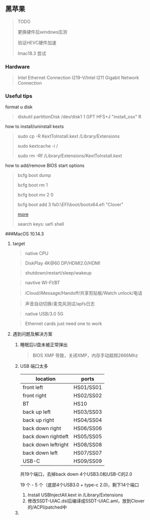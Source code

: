 ## 黑苹果

> TODO
>
> 更换硬件后windows压测
>
> 验证HEVC硬件加速
>
> Imac18.3 尝试

### Hardware

>Intel Ethernet Connection I219-V/Intel I211 Gigabit Network Connection

### Useful tips

format u disk

> diskutil partitionDisk /dev/disk1 1 GPT HFS+J "install_osx" R

how to install/uninstall kexts

>sudo cp -R KextToInstall.kext /Library/Extensions
>
>sudo kextcache -i /
>
>sudo rm -Rf /Library/Extensions/KextToInstall.kext

how to add/remove BIOS start options

>bcfg boot dump
>
>bcfg boot rm 1
>
>bcfg boot mv 2 0
>
>bcfg boot add 3 fs0:\\EFI\boot/bootx64.efi "Clover"
>
>[more](https://wiki.archlinux.org/index.php/Unified_Extensible_Firmware_Interface#UEFI_Shell)
>
>search keys: uefi shell

###MacOS 10.14.3

1. target

   > native CPU

   > DiskPlay 4K@60 DP/HDMI2.0/HDMI

   >shutdown/restart/sleep/wakeup

   >navtive WI-FI/BT

   >iCloud/iMessage/Handoff/共享剪贴板/Watch unlock/电话

   >声音自动切换/麦克风测试/apfs日志

   >native USB/3.0 5G

   >Ethernet cards just need one to work

2. 遇到问题及解决方案

   1. 睡眠后U盘未被正常弹出

      > BIOS XMP 导致，关闭XMP，内存手动超频2666Mhz

   2. USB 端口太多

      | location            | ports     |
      | ------------------- | --------- |
      | front left          | HS01/SS01 |
      | front right         | HS02/SS02 |
      | BT                  | HS10      |
      | back up left        | HS03/SS03 |
      | back up right       | HS04/SS04 |
      | back down right     | HS06/SS06 |
      | back down rightleft | HS05/SS05 |
      | back down leftright | HS08/SS08 |
      | back down left      | HS07/SS07 |
      | USB-C               | HS09/SS09 |

      共19个端口，去掉back down 4个USB3.0和USB-C的2.0

      19 个 - 5 个（底部4个USB3.0 + type-c 2.0)，剩下14个端口

      1. Install USBInjectAll.kext in /Library/Extensions
      2. 修改SSDT-UIAC.dsl后编译成SSDT-UIAC.aml，放到Clover的/ACPI/patched中

   3. 